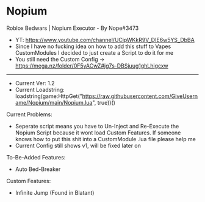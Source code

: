 # Nopium
Roblox Bedwars | Nopium Executor - By Nope#3473
- YT: https://www.youtube.com/channel/UCipWKkR9V_DIE6w5YS_DbBA
- Since I have no fucking idea on how to add this stuff to Vapes CustomModules  I decided to just create a Script to do it for me
- You still need the Custom Config -> https://mega.nz/folder/0F5yACwZ#jg7s-DBSjuug1ghLhigcxw
------------------------------------------------------------------------------------------

- Current Ver: 1.2
- Current Loadstring: loadstring(game:HttpGet("https://raw.githubusercontent.com/GiveUsername/Nopium/main/Nopium.lua", true))()

Current Problems:

- Seperate script means you have to Un-Inject and Re-Execute the Nopium Script because it wont load Custom Features. If someone knows how to put this shit into a CustomModule .lua file please help me
- Current Config still shows v1, will be fixed later on

To-Be-Added Features:

 - Auto Bed-Breaker

Custom Features:

 - Infinite Jump (Found in Blatant)
